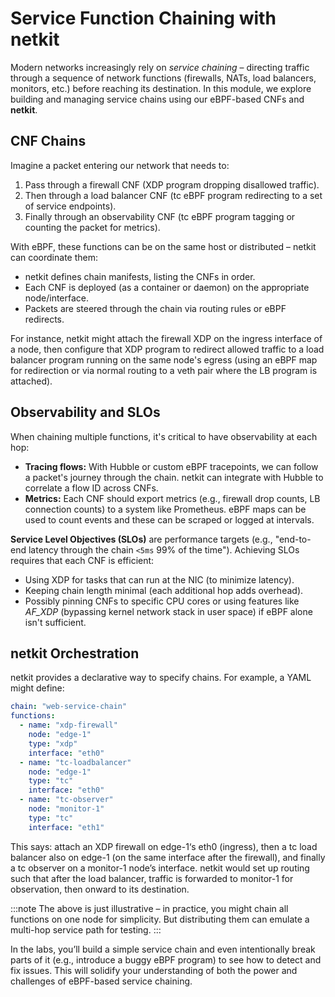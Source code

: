 # Service Function Chaining with netkit

Modern networks increasingly rely on *service chaining* – directing traffic through a sequence of network functions (firewalls, NATs, load balancers, monitors, etc.) before reaching its destination. In this module, we explore building and managing service chains using our eBPF-based CNFs and **netkit**.

## CNF Chains

Imagine a packet entering our network that needs to:
1. Pass through a firewall CNF (XDP program dropping disallowed traffic).
2. Then through a load balancer CNF (tc eBPF program redirecting to a set of service endpoints).
3. Finally through an observability CNF (tc eBPF program tagging or counting the packet for metrics).

With eBPF, these functions can be on the same host or distributed – netkit can coordinate them:
- netkit defines chain manifests, listing the CNFs in order.
- Each CNF is deployed (as a container or daemon) on the appropriate node/interface.
- Packets are steered through the chain via routing rules or eBPF redirects.

For instance, netkit might attach the firewall XDP on the ingress interface of a node, then configure that XDP program to redirect allowed traffic to a load balancer program running on the same node's egress (using an eBPF map for redirection or via normal routing to a veth pair where the LB program is attached).

## Observability and SLOs

When chaining multiple functions, it's critical to have observability at each hop:
- **Tracing flows:** With Hubble or custom eBPF tracepoints, we can follow a packet's journey through the chain. netkit can integrate with Hubble to correlate a flow ID across CNFs.
- **Metrics:** Each CNF should export metrics (e.g., firewall drop counts, LB connection counts) to a system like Prometheus. eBPF maps can be used to count events and these can be scraped or logged at intervals.

**Service Level Objectives (SLOs)** are performance targets (e.g., "end-to-end latency through the chain `<5ms` 99% of the time"). Achieving SLOs requires that each CNF is efficient:

- Using XDP for tasks that can run at the NIC (to minimize latency).
- Keeping chain length minimal (each additional hop adds overhead).
- Possibly pinning CNFs to specific CPU cores or using features like *AF_XDP* (bypassing kernel network stack in user space) if eBPF alone isn't sufficient.

## netkit Orchestration

netkit provides a declarative way to specify chains. For example, a YAML might define:

```yaml
chain: "web-service-chain"
functions:
  - name: "xdp-firewall"
    node: "edge-1"
    type: "xdp"
    interface: "eth0"
  - name: "tc-loadbalancer"
    node: "edge-1"
    type: "tc"
    interface: "eth0"
  - name: "tc-observer"
    node: "monitor-1"
    type: "tc"
    interface: "eth1"
```

This says: attach an XDP firewall on edge-1‘s eth0 (ingress), then a tc load balancer also on edge-1 (on the same interface after the firewall), and finally a tc observer on a monitor-1 node’s interface. netkit would set up routing such that after the load balancer, traffic is forwarded to monitor-1 for observation, then onward to its destination.

:::note
The above is just illustrative – in practice, you might chain all functions on one node for simplicity. But distributing them can emulate a multi-hop service path for testing.
:::

In the labs, you’ll build a simple service chain and even intentionally break parts of it (e.g., introduce a buggy eBPF program) to see how to detect and fix issues. This will solidify your understanding of both the power and challenges of eBPF-based service chaining.